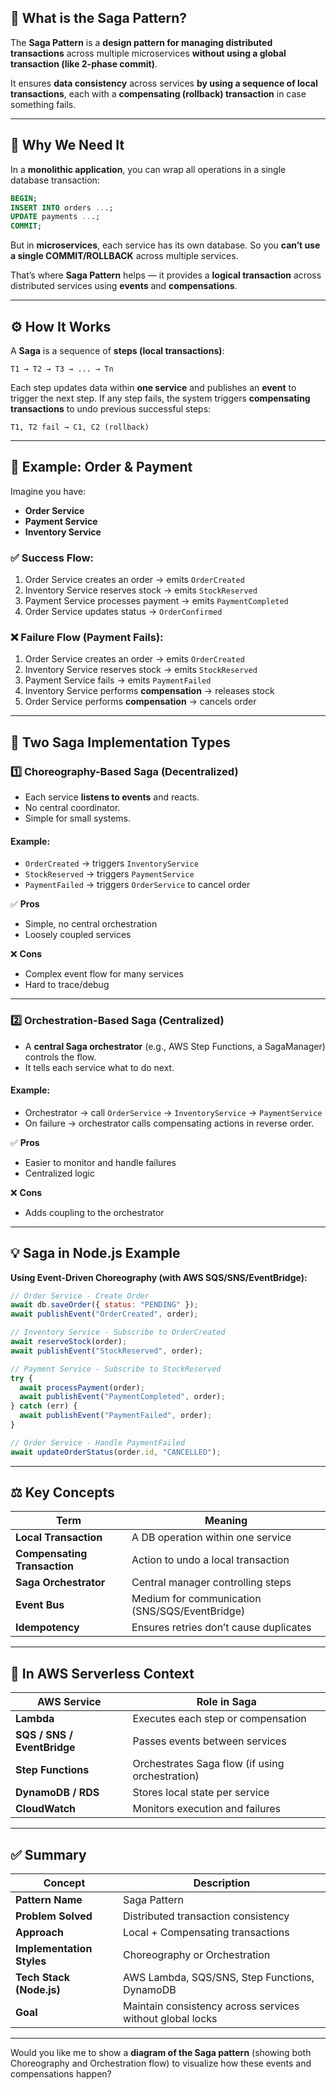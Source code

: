 ## 🧩 **What is the Saga Pattern?**

The **Saga Pattern** is a **design pattern for managing distributed transactions** across multiple microservices **without using a global transaction (like 2-phase commit)**.

It ensures **data consistency** across services **by using a sequence of local transactions**, each with a **compensating (rollback) transaction** in case something fails.

---

## 🧠 **Why We Need It**

In a **monolithic application**, you can wrap all operations in a single database transaction:

```sql
BEGIN;
INSERT INTO orders ...;
UPDATE payments ...;
COMMIT;
```

But in **microservices**, each service has its own database.
So you **can’t use a single COMMIT/ROLLBACK** across multiple services.

That’s where **Saga Pattern** helps — it provides a **logical transaction** across distributed services using **events** and **compensations**.

---

## ⚙️ **How It Works**

A **Saga** is a sequence of **steps (local transactions)**:

```
T1 → T2 → T3 → ... → Tn
```

Each step updates data within **one service** and publishes an **event** to trigger the next step.
If any step fails, the system triggers **compensating transactions** to undo previous successful steps:

```
T1, T2 fail → C1, C2 (rollback)
```

---

## 🧾 **Example: Order & Payment**

Imagine you have:

* **Order Service**
* **Payment Service**
* **Inventory Service**

### ✅ Success Flow:

1. Order Service creates an order → emits `OrderCreated`
2. Inventory Service reserves stock → emits `StockReserved`
3. Payment Service processes payment → emits `PaymentCompleted`
4. Order Service updates status → `OrderConfirmed`

### ❌ Failure Flow (Payment Fails):

1. Order Service creates an order → emits `OrderCreated`
2. Inventory Service reserves stock → emits `StockReserved`
3. Payment Service fails → emits `PaymentFailed`
4. Inventory Service performs **compensation** → releases stock
5. Order Service performs **compensation** → cancels order

---

## 🧱 **Two Saga Implementation Types**

### **1️⃣ Choreography-Based Saga (Decentralized)**

* Each service **listens to events** and reacts.
* No central coordinator.
* Simple for small systems.

#### Example:

* `OrderCreated` → triggers `InventoryService`
* `StockReserved` → triggers `PaymentService`
* `PaymentFailed` → triggers `OrderService` to cancel order

✅ **Pros**

* Simple, no central orchestration
* Loosely coupled services

❌ **Cons**

* Complex event flow for many services
* Hard to trace/debug

---

### **2️⃣ Orchestration-Based Saga (Centralized)**

* A **central Saga orchestrator** (e.g., AWS Step Functions, a SagaManager) controls the flow.
* It tells each service what to do next.

#### Example:

* Orchestrator → call `OrderService` → `InventoryService` → `PaymentService`
* On failure → orchestrator calls compensating actions in reverse order.

✅ **Pros**

* Easier to monitor and handle failures
* Centralized logic

❌ **Cons**

* Adds coupling to the orchestrator

---

## 💡 **Saga in Node.js Example**

**Using Event-Driven Choreography (with AWS SQS/SNS/EventBridge):**

```js
// Order Service - Create Order
await db.saveOrder({ status: "PENDING" });
await publishEvent("OrderCreated", order);

// Inventory Service - Subscribe to OrderCreated
await reserveStock(order);
await publishEvent("StockReserved", order);

// Payment Service - Subscribe to StockReserved
try {
  await processPayment(order);
  await publishEvent("PaymentCompleted", order);
} catch (err) {
  await publishEvent("PaymentFailed", order);
}

// Order Service - Handle PaymentFailed
await updateOrderStatus(order.id, "CANCELLED");
```

---

## ⚖️ **Key Concepts**

| Term                         | Meaning                                        |
| ---------------------------- | ---------------------------------------------- |
| **Local Transaction**        | A DB operation within one service              |
| **Compensating Transaction** | Action to undo a local transaction             |
| **Saga Orchestrator**        | Central manager controlling steps              |
| **Event Bus**                | Medium for communication (SNS/SQS/EventBridge) |
| **Idempotency**              | Ensures retries don’t cause duplicates         |

---

## 🧩 **In AWS Serverless Context**

| AWS Service                 | Role in Saga                                    |
| --------------------------- | ----------------------------------------------- |
| **Lambda**                  | Executes each step or compensation              |
| **SQS / SNS / EventBridge** | Passes events between services                  |
| **Step Functions**          | Orchestrates Saga flow (if using orchestration) |
| **DynamoDB / RDS**          | Stores local state per service                  |
| **CloudWatch**              | Monitors execution and failures                 |

---

## ✅ **Summary**

| Concept                   | Description                                               |
| ------------------------- | --------------------------------------------------------- |
| **Pattern Name**          | Saga Pattern                                              |
| **Problem Solved**        | Distributed transaction consistency                       |
| **Approach**              | Local + Compensating transactions                         |
| **Implementation Styles** | Choreography or Orchestration                             |
| **Tech Stack (Node.js)**  | AWS Lambda, SQS/SNS, Step Functions, DynamoDB             |
| **Goal**                  | Maintain consistency across services without global locks |

---

Would you like me to show a **diagram of the Saga pattern** (showing both Choreography and Orchestration flow) to visualize how these events and compensations happen?
